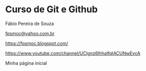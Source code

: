 # Curso de Git e Github

<author>Fábio Pereira de Souza</author>

fpsmoc@yahoo.com.br

https://fpsmoc.blogspot.com/

https://www.youtube.com/channel/UClgnz6lhhalfqIACUNwEvcA

Minha página inicial

